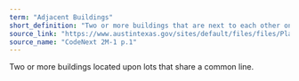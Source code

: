 ```yaml
---
term: "Adjacent Buildings"
short_definition: "Two or more buildings that are next to each other on lots that share a common line."
source_link: "https://www.austintexas.gov/sites/default/files/files/Planning/CodeNEXT/ALDC_PRD_23_LandDevelopmentCode_Combined_2017_0130_web.pdf"
source_name: "CodeNext 2M-1 p.1"
---
```

Two or more buildings located upon lots that share a common line.
